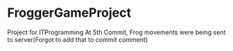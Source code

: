# FroggerGameProject
Project for ITProgramming
At 5th Commit, Frog movements were being sent to server(Forgot to add that to commit comment)
